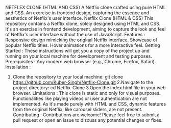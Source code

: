 NETFLEX CLONE (HTML AND CSS)
 A Netflix clone crafted using pure HTML and CSS. An exercise in frontend design, capturing the essence and aesthetics of Netflix's user
 interface.
 Netflix Clone (HTML & CSS)
 This repository contains a Netflix clone, solely designed using HTML and CSS. It's an exercise in frontend development, aiming to
 capture the look and feel of Netflix's user interface without the use of JavaScript.
 Features :
 Responsive design mimicking the original Netflix interface. Showcase of popular Netflix titles. Hover animations for a more interactive
 feel.
 Getting Started : These instructions will get you a copy of the project up and running on your local machine for development and
 testing purposes.
 Prerequisites : Any modern web browser (e.g., Chrome, Firefox, Safari).
 Installation :
 1. Clone the repository to your local machine:
 git clone 
https://github.com/Kuber-Singh/Netflix-Clone.git
 2.Navigate to the project directory:
 cd Netflix-Clone
 3.Open the index.html file in your web browser.
 Limitations :
 This clone is static and only for visual purposes. Functionalities like playing videos or user authentication are not implemented. As it's
 made purely with HTML and CSS, dynamic features from the original Netflix, like carousel sliders, are not present.
 Contributing : Contributions are welcome! Please feel free to submit a pull request or open an issue to discuss any potential changes
 or fixes. 

